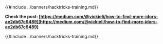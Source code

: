 {{#include ../banners/hacktricks-training.md}}

**Check the post: [https://medium.com/@vickieli/how-to-find-more-idors-ae2db67c9489](https://medium.com/@vickieli/how-to-find-more-idors-ae2db67c9489)**

{{#include ../banners/hacktricks-training.md}}


